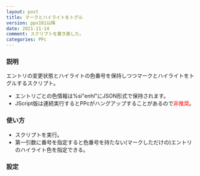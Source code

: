 ```yaml
---
layout: post
title: マークとハイライトをトグル
version: ppx181以降
date: 2021-11-14
comment: スクリプトを書き直した。
categories: PPc
---
```

### 説明
エントリの変更状態とハイライトの色番号を保持しつつマークとハイライトをトグルするスクリプト。
- エントリごとの色情報は%si"enhl"にJSON形式で保持されます。
- JScript版は連続実行するとPPcがハングアップすることがあるので<span style="color:red;">非推奨</span>。

### 使い方
- スクリプトを実行。
- 第一引数に番号を指定すると色番号を持たない(マークしただけの)エントリのハイライト色を指定できる。

### 設定
<script src="https://gist.github.com/tar80/bca4b9e669eefa5d1d9f33d30372b5bf.js"></script>

